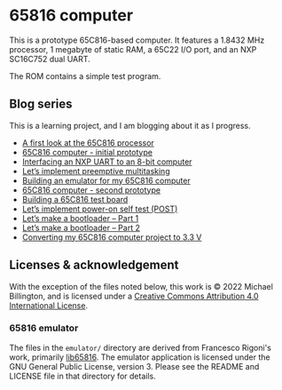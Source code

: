 # 65816 computer

This is a prototype 65C816-based computer. It features a 1.8432 MHz processor, 1 megabyte of static RAM, a 65C22 I/O port, and an NXP SC16C752 dual UART.

The ROM contains a simple test program.

## Blog series

This is a learning project, and I am blogging about it as I progress.

- [A first look at the 65C816 processor](https://mike42.me/blog/2022-01-a-first-look-at-the-65c816-processor)
- [65C816 computer - initial prototype](https://mike42.me/blog/2022-02-65c816-computer-initial-prototype)
- [Interfacing an NXP UART to an 8-bit computer](https://mike42.me/blog/2022-02-interfacing-an-nxp-uart-to-an-8-bit-computer)
- [Let’s implement preemptive multitasking](https://mike42.me/blog/2022-03-lets-implement-preemptive-multitasking)
- [Building an emulator for my 65C816 computer](https://mike42.me/blog/2022-04-building-an-emulator-for-my-65c816-computer)
- [65C816 computer - second prototype](https://mike42.me/blog/2022-05-65c816-computer-second-prototype)
- [Building a 65C816 test board](https://mike42.me/blog/2022-06-building-a-65c816-test-board)
- [Let’s implement power-on self test (POST)](https://mike42.me/blog/2022-06-lets-implement-power-on-self-test-post)
- [Let’s make a bootloader – Part 1](https://mike42.me/blog/2022-09-lets-make-a-bootloader-part-1)
- [Let’s make a bootloader – Part 2](https://mike42.me/blog/2022-09-lets-make-a-bootloader-part-2)
- [Converting my 65C816 computer project to 3.3 V](https://mike42.me/blog/2023-01-converting-my-65c816-computer-project-to-3-3-v)

## Licenses & acknowledgement

With the exception of the files noted below, this work is © 2022 Michael Billington, and is licensed under a [Creative Commons Attribution 4.0 International License](http://creativecommons.org/licenses/by/4.0/).

### 65816 emulator

The files in the `emulator/` directory are derived from Francesco Rigoni's work, primarily [lib65816](https://github.com/FrancescoRigoni/Lib65816). The emulator application is licensed under the GNU General Public License, version 3. Please see the README and LICENSE file in that directory for details.
